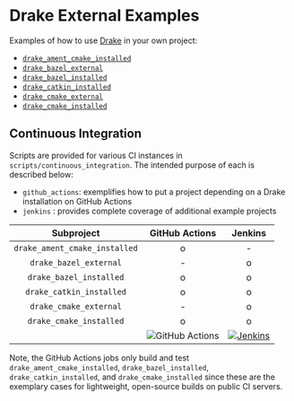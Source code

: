 # Drake External Examples

Examples of how to use [Drake](https://github.com/RobotLocomotion/drake) in your
own project:

* [`drake_ament_cmake_installed`](./drake_ament_cmake_installed)
* [`drake_bazel_external`](./drake_bazel_external)
* [`drake_bazel_installed`](./drake_bazel_installed)
* [`drake_catkin_installed`](./drake_catkin_installed)
* [`drake_cmake_external`](./drake_cmake_external)
* [`drake_cmake_installed`](./drake_cmake_installed)

## Continuous Integration

Scripts are provided for various CI instances in `scripts/continuous_integration`. The intended purpose of each is described below:

* `github_actions`:  exemplifies how to put a project depending on a Drake installation on GitHub Actions
* `jenkins` : provides complete coverage of additional example projects

| **Subproject** | **GitHub Actions** | **Jenkins** |
|:---:|:---:|:---:|
| `drake_ament_cmake_installed` | o | - | 
| `drake_bazel_external` | - | o |
| `drake_bazel_installed` | o | o |
| `drake_catkin_installed` | o | o | 
| `drake_cmake_external` | - | o |
| `drake_cmake_installed` | o | o | 
|| ![GitHub Actions](https://img.shields.io/github/workflow/status/RobotLocomotion/drake-external-examples/ci/master) | [![Jenkins](https://img.shields.io/jenkins/build.svg?jobUrl=https://drake-jenkins.csail.mit.edu/job/RobotLocomotion/job/drake-external-examples/job/master)](https://drake-jenkins.csail.mit.edu/job/RobotLocomotion/job/drake-external-examples/) |

Note, the GitHub Actions jobs only build and test `drake_ament_cmake_installed`,
`drake_bazel_installed`, `drake_catkin_installed`, and `drake_cmake_installed`
since these are the exemplary cases for lightweight, open-source builds on
public CI servers.
